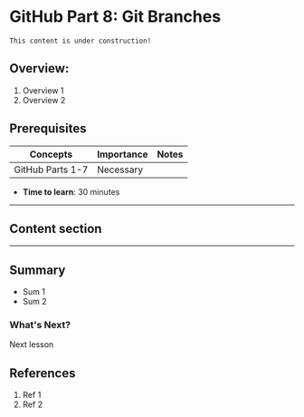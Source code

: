 # GitHub Part 8: Git Branches

```{note}
This content is under construction!
```
## Overview:

1. Overview 1
1. Overview 2

## Prerequisites

| Concepts | Importance | Notes |
| --- | --- | --- |
| GitHub Parts 1-7 |Necessary | |

* **Time to learn**: 30 minutes
***

## Content section

---
## Summary
* Sum 1
* Sum 2

### What's Next?
Next lesson

## References
1. Ref 1
1. Ref 2
